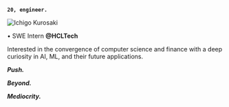 **`20, engineer.`**

![Ichigo Kurosaki](https://media.giphy.com/media/JLYQnbND9gkYU/giphy.gif)

• SWE Intern **@HCLTech**

Interested in the convergence of computer science and finance with a deep curiosity in AI, ML, and their future applications. 

***Push.***

***Beyond.***

***Mediocrity.***
